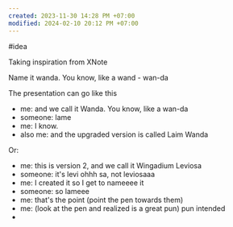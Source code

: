 ```yaml
---
created: 2023-11-30 14:28 PM +07:00
modified: 2024-02-10 20:12 PM +07:00
---
```

#idea 

Taking inspiration from XNote

Name it wanda. You know, like a wand - wan-da

The presentation can go like this
- me: and we call it Wanda. You know, like a wan-da 
- someone: lame
- me: I know.
- also me: and the upgraded version is called Laim Wanda

Or:
- me: this is version 2, and we call it Wingadium Leviosa
- someone: it's levi ohhh sa, not leviosaaa
- me: I created it so I get to nameeee it
- someone: so lameee
- me: that's the point (point the pen towards them)
- me: (look at the pen and realized is a great pun) pun intended
-




